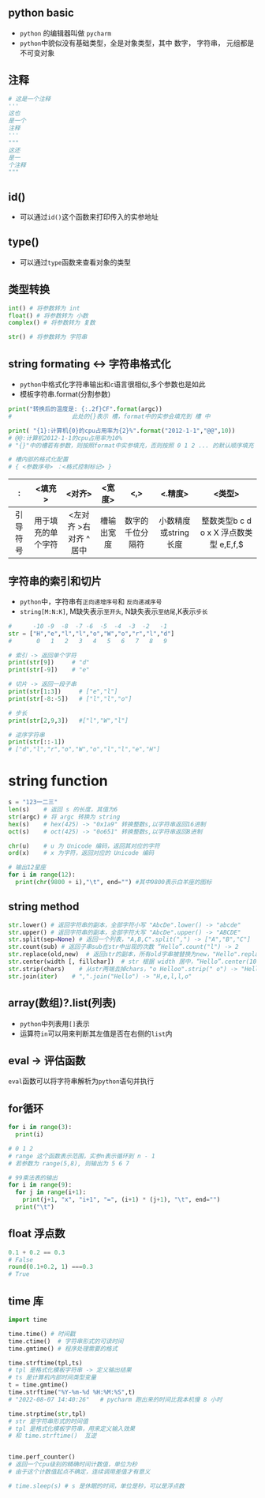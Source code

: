 ## python basic
- ```python``` 的编辑器叫做 ```pycharm```
- ```python```中貌似没有基础类型，全是对象类型，其中 数字， 字符串， 元组都是不可变对象

## 注释
```py
# 这是一个注释
'''
这也
是一个
注释
'''
"""
这还
是一
个注释
"""
```
## id()
- 可以通过```id()```这个函数来打印传入的实参地址

## type()
- 可以通过```type```函数来查看对象的类型

## 类型转换
```py
int() # 将参数转为 int
float() # 将参数转为 小数
complex() # 将参数转为 复数

str() # 将参数转为 字符串
```

## string formating <-> 字符串格式化
- ```python```中格式化字符串输出和```c```语言很相似,多个参数也是如此
- 模板字符串.format(分割参数)
```py
print("转换后的温度是: {:.2f}CF".format(argc))
#                 此处的{}表示 槽，format中的实参会填充到 槽 中

print( "{1}:计算机{0}的cpu占用率为{2}%".format("2012-1-1","@@",10))
# @@:计算机2012-1-1的cpu占用率为10%
# "{}"中的槽若有参数，则按照format中实参填充，否则按照 0 1 2 ... 的默认顺序填充

# 槽内部的格式化配置
# { <参数序号> ：<格式控制标记> }

```

| : | <填充> | <对齐> | <宽度> | <,> | <.精度> | <类型>
| :---: | :---: | :---: | :---: | :---: | :---: | :---: |
| 引导符号 | 用于填充的单个字符 | <左对齐 >右对齐 ^居中 | 槽输出宽度 | 数字的千位分隔符 | 小数精度或string长度 | 整数类型b c d o x X 浮点数类型 e,E,f,$ 
## 字符串的索引和切片
- ```python```中，字符串有```正向递增序号```和 ```反向递减序号```
- ```string[M:N:K]```, M缺失表示```至开头```, N缺失表示```至结尾```,K表示```步长```
```py
#      -10 -9  -8  -7 -6  -5  -4  -3  -2   -1
str = ["H","e","l","l","o","W","o","r","l","d"]
#       0   1   2   3   4   5   6   7   8   9

# 索引 -> 返回单个字符
print(str[9])     # "d"
print(str[-9])    # "e"

# 切片 -> 返回一段子串
print(str[1:3])     # ["e","l"]
print(str[-8:-5])   # ["l","l","o"]

# 步长
print(str[2,9,3])   #["l","W","l"]

# 逆序字符串
print(str[::-1])
# ["d","l","r","o","W","o","l","l","e","H"]
```

# string function
```py
s = "123一二三"
len(s)    # 返回 s 的长度，其值为6
str(argc) # 将 argc 转换为 string
hex(s)    # hex(425) -> "0x1a9" 转换整数s,以字符串返回16进制
oct(s)    # oct(425) -> "0o651" 转换整数s,以字符串返回8进制

chr(u)    # u 为 Unicode 编码，返回其对应的字符
ord(x)    # x 为字符，返回对应的 Unicode 编码

# 输出12星座
for i in range(12):
  print(chr(9800 + i),"\t", end="") #其中9800表示白羊座的图标
```

## string method
```py
str.lower() # 返回字符串的副本，全部字符小写 "AbcDe".lower() -> "abcde"
str.upper() # 返回字符串的副本，全部字符大写 "AbcDe".upper() -> "ABCDE"
str.split(sep=None) # 返回一个列表，"A,B,C".split(",") -> ["A","B","C"]
str.count(sub) # 返回子串sub在str中出现的次数 “Hello”.count("l") -> 2
str.replace(old,new)  # 返回str的副本，所有old字串被替换为new，"Hello".replace("e","@") -> "H@llo"
str.center(width [, fillchar])  # str 根据 width 居中，“Hello”.center(10,"=") -> "==Hello==="
str.strip(chars)    # 从str两端去掉chars，"o Helloo".strip(" o") -> "Hell"
str.join(iter)    # ",".join("Hello") -> "H,e,l,l,o"
```


## array(数组)?.list(列表)
- ```python```中列表用```[]```表示
- 运算符```in```可以用来判断其左值是否在右侧的```list```内

## eval  ->  评估函数
```eval```函数可以将字符串解析为```python```语句并执行

## for循环
```py
for i in range(3):
  print(i)

# 0 1 2
# range 这个函数表示范围，实参n表示循环到 n - 1 
# 若参数为 range(5,8), 则输出为 5 6 7

# 99乘法表的输出
for i in range(9):
  for j in range(i+1):
    print(j+1, "x", "i+1", "=", (i+1) * (j+1), "\t", end="")
  print("\t")
```

## float 浮点数
```py
0.1 + 0.2 == 0.3
# False
round(0.1+0.2, 1) ===0.3
# True
```

## time 库
```py
import time

time.time() # 时间戳
time.ctime()  # 字符串形式的可读时间
time.gmtime() # 程序处理需要的格式

time.strftime(tpl,ts)
# tpl 是格式化模板字符串 -> 定义输出结果
# ts 是计算机内部时间类型变量
t = time.gmtime()
time.strftime("%Y-%m-%d %H:%M:%S",t)
# "2022-08-07 14:40:26"   # pycharm 跑出来的时间比我本机慢 8 小时

time.strptime(str,tpl)
# str 是字符串形式的时间值
# tpl 是格式化模板字符串，用来定义输入效果 
# 和 time.strftime()  互逆


time.perf_counter() 
# 返回一个cpu级别的精确时间计数值，单位为秒
# 由于这个计数值起点不确定，连续调用差值才有意义

# time.sleep(s) # s 是休眠的时间，单位是秒，可以是浮点数
```
